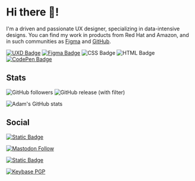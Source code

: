 # Hi there 👋!

I'm a driven and passionate UX designer, specializing in data-intensive designs. You can find my work in products from Red Hat and Amazon, and in such communities as [Figma](https://www.figma.com/@switchback) and [GitHub](https://www.github.com/adamj).

[![UXD Badge](https://img.shields.io/badge/UXD-orange?style=for-the-badge&logo=UX&logoColor=%23fff)](https://www.adamjolicoeur.com) [![Figma Badge](https://img.shields.io/badge/Figma-purple?style=for-the-badge&logo=FIGMA&logoColor=%23fff)](https://www.figma.com/@adamj "Link to my Figma community page") ![CSS Badge](https://img.shields.io/badge/CSS-blue?style=for-the-badge&logo=CSS3&logoColor=%23fff) ![HTML Badge](https://img.shields.io/badge/HTML-navy?style=for-the-badge&logo=HTML5&logoColor=%23fff) [![CodePen Badge](https://img.shields.io/badge/CODEPEN-black?style=for-the-badge&logo=codepen&logoColor=%23fff)](https://codepen.io/AdamJolicoeur "Link to my CodePen page")

## Stats
![GitHub followers](https://img.shields.io/github/followers/adamj?style=for-the-badge&logo=GitHub&logoColor=%23fff&link=https%3A%2F%2Fwww.github.com%2Fadamj) ![GitHub release (with filter)](https://img.shields.io/github/v/release/adamj/adamj?style=for-the-badge&logo=GitHub&logoColor=%23fff)

![Adam's GitHub stats](https://github-readme-stats.vercel.app/api?username=adamj&show_icons=true&theme=transparent)

## Social

[![Static Badge](https://img.shields.io/badge/LINKEDIN-PROFILE-blue?style=for-the-badge&logo=linkedin&logoColor=%23fff)](https://www.linkedin.com/in/ajjolicoeur/ "Link to my LinkedIn profile")

[![Mastodon Follow](https://img.shields.io/mastodon/follow/109566572934687761?domain=https%3A%2F%2Fmastodon.world&style=for-the-badge&logo=mastodon&logoColor=%23fff)](https://mastodon.world/@adamjol "Link to my Mastodon profile")

[![Static Badge](https://img.shields.io/badge/DEV-PROFILE-blue?style=for-the-badge&logo=dev.to&logoColor=%23fff)](https://dev.to/adamj "Link to my Dev.to profile")

[![Keybase PGP](https://img.shields.io/keybase/pgp/mindreeper2420?style=for-the-badge&logo=keybase&logoColor=%23fff)](https://keybase.io/mindreeper2420 "Link to my Keybase profile")

<!-- Icons from https://simpleicons.org -->
<!-- Badges from https://shields.io -->
<!-- Readme Stats from https://github.com/anuraghazra/github-readme-stats -->
